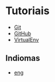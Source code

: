 # Tutoriais

- [Git](/Files/Git/pt-br/README.md)
- [GitHub](/Files/GitHub/pt-br/README.md)
- [VirtualEnv](/Files/VirtualEnv/pt-br/README.md)

## Indiomas

- [eng](/README.md)
